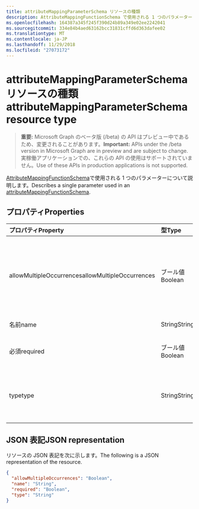 ```yaml
---
title: attributeMappingParameterSchema リソースの種類
description: AttributeMappingFunctionSchema で使用される 1 つのパラメーターについて説明します。
ms.openlocfilehash: 164387a345f245f390d24b89a349e02ee2242041
ms.sourcegitcommit: 334e84b4aed63162bcc31831cffd6d363dafee02
ms.translationtype: MT
ms.contentlocale: ja-JP
ms.lasthandoff: 11/29/2018
ms.locfileid: "27073172"
---
```

# <a name="attributemappingparameterschema-resource-type"></a><span data-ttu-id="93b70-103">attributeMappingParameterSchema リソースの種類</span><span class="sxs-lookup"><span data-stu-id="93b70-103">attributeMappingParameterSchema resource type</span></span>

> <span data-ttu-id="93b70-104">**重要:** Microsoft Graph のベータ版 (/beta) の API はプレビュー中であるため、変更されることがあります。</span><span class="sxs-lookup"><span data-stu-id="93b70-104">**Important:** APIs under the /beta version in Microsoft Graph are in preview and are subject to change.</span></span> <span data-ttu-id="93b70-105">実稼働アプリケーションでの、これらの API の使用はサポートされていません。</span><span class="sxs-lookup"><span data-stu-id="93b70-105">Use of these APIs in production applications is not supported.</span></span>

<span data-ttu-id="93b70-106">[AttributeMappingFunctionSchema](../resources/synchronization-attributemappingfunctionschema.md)で使用される 1 つのパラメーターについて説明します。</span><span class="sxs-lookup"><span data-stu-id="93b70-106">Describes a single parameter used in an [attributeMappingFunctionSchema](../resources/synchronization-attributemappingfunctionschema.md).</span></span>

## <a name="properties"></a><span data-ttu-id="93b70-107">プロパティ</span><span class="sxs-lookup"><span data-stu-id="93b70-107">Properties</span></span>

| <span data-ttu-id="93b70-108">プロパティ</span><span class="sxs-lookup"><span data-stu-id="93b70-108">Property</span></span>                   | <span data-ttu-id="93b70-109">型</span><span class="sxs-lookup"><span data-stu-id="93b70-109">Type</span></span>                      | <span data-ttu-id="93b70-110">説明</span><span class="sxs-lookup"><span data-stu-id="93b70-110">Description</span></span>    |
|:---------------------------|:-------------------------|:---------------|
|<span data-ttu-id="93b70-111">allowMultipleOccurrences</span><span class="sxs-lookup"><span data-stu-id="93b70-111">allowMultipleOccurrences</span></span>    |<span data-ttu-id="93b70-112">ブール値</span><span class="sxs-lookup"><span data-stu-id="93b70-112">Boolean</span></span>                   |<span data-ttu-id="93b70-113">複数回指定したパラメーターを提供することができます (などの文字列を複数の入力、`Concatenate(string,string,...)`関数)。</span><span class="sxs-lookup"><span data-stu-id="93b70-113">The given parameter can be provided multiple times (for example, multiple input strings in the `Concatenate(string,string,...)` function).</span></span> |
|<span data-ttu-id="93b70-114">名前</span><span class="sxs-lookup"><span data-stu-id="93b70-114">name</span></span>                        |<span data-ttu-id="93b70-115">String</span><span class="sxs-lookup"><span data-stu-id="93b70-115">String</span></span>                    |<span data-ttu-id="93b70-116">パラメーターの名前です。</span><span class="sxs-lookup"><span data-stu-id="93b70-116">Parameter name.</span></span> |
|<span data-ttu-id="93b70-117">必須</span><span class="sxs-lookup"><span data-stu-id="93b70-117">required</span></span>                    |<span data-ttu-id="93b70-118">ブール値</span><span class="sxs-lookup"><span data-stu-id="93b70-118">Boolean</span></span>                   |<span data-ttu-id="93b70-119">`true`場合は、パラメーターが必要です。それ以外の場合`false`。</span><span class="sxs-lookup"><span data-stu-id="93b70-119">`true` if the parameter is required; otherwise `false`.</span></span> |
|<span data-ttu-id="93b70-120">type</span><span class="sxs-lookup"><span data-stu-id="93b70-120">type</span></span>                        |<span data-ttu-id="93b70-121">String</span><span class="sxs-lookup"><span data-stu-id="93b70-121">String</span></span>                    |<span data-ttu-id="93b70-122">可能な値は、`Boolean`、`Binary`、`Reference`、`Integer`、`String` です。</span><span class="sxs-lookup"><span data-stu-id="93b70-122">Possible values are: `Boolean`, `Binary`, `Reference`, `Integer`, `String`.</span></span> <span data-ttu-id="93b70-123">既定値は `String` です。</span><span class="sxs-lookup"><span data-stu-id="93b70-123">Default is `String`.</span></span>|

## <a name="json-representation"></a><span data-ttu-id="93b70-124">JSON 表記</span><span class="sxs-lookup"><span data-stu-id="93b70-124">JSON representation</span></span>

<span data-ttu-id="93b70-125">リソースの JSON 表記を次に示します。</span><span class="sxs-lookup"><span data-stu-id="93b70-125">The following is a JSON representation of the resource.</span></span>

<!-- {
  "blockType": "resource",
  "optionalProperties": [

  ],
  "@odata.type": "microsoft.graph.attributeMappingParameterSchema"
}-->

```json
{
  "allowMultipleOccurrences": "Boolean",
  "name": "String",
  "required": "Boolean",
  "type": "String"
}

```

<!-- uuid: 8fcb5dbc-d5aa-4681-8e31-b001d5168d79
2015-10-25 14:57:30 UTC -->
<!-- {
  "type": "#page.annotation",
  "description": "attributeMappingParameterSchema resource",
  "keywords": "",
  "section": "documentation",
  "tocPath": ""
}-->